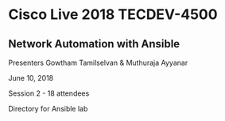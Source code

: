 # Cisco Live 2018 TECDEV-4500 

## Network Automation with Ansible

Presenters Gowtham Tamilselvan & Muthuraja Ayyanar

June 10, 2018

Session 2 - 18 attendees

Directory for Ansible lab


